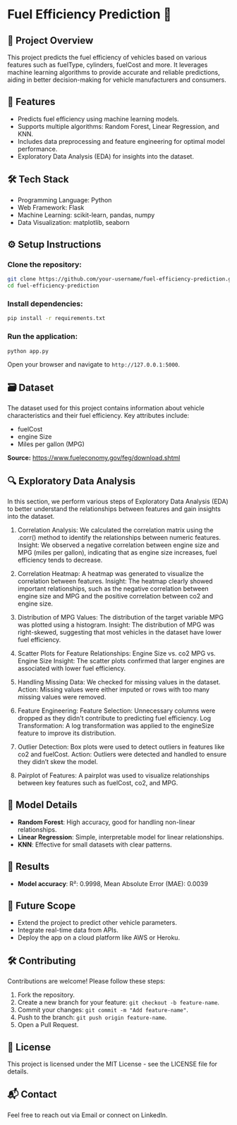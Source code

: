 # Fuel Efficiency Prediction 🚗

## 📝 Project Overview
This project predicts the fuel efficiency of vehicles based on various features such as fuelType, cylinders, fuelCost and more. It leverages machine learning algorithms to provide accurate and reliable predictions, aiding in better decision-making for vehicle manufacturers and consumers.

## 🌟 Features
- Predicts fuel efficiency using machine learning models.
- Supports multiple algorithms: Random Forest, Linear Regression, and KNN.
- Includes data preprocessing and feature engineering for optimal model performance.
- Exploratory Data Analysis (EDA) for insights into the dataset.

## 🛠️ Tech Stack
- Programming Language: Python
- Web Framework: Flask
- Machine Learning: scikit-learn, pandas, numpy
- Data Visualization: matplotlib, seaborn

## ⚙️ Setup Instructions
### Clone the repository:
```bash
git clone https://github.com/your-username/fuel-efficiency-prediction.git
cd fuel-efficiency-prediction
```

### Install dependencies:
```bash
pip install -r requirements.txt
```

### Run the application:
```bash
python app.py
```

Open your browser and navigate to `http://127.0.0.1:5000`.

## 🗃️ Dataset
The dataset used for this project contains information about vehicle characteristics and their fuel efficiency. Key attributes include:

- fuelCost
- engine Size
- Miles per gallon (MPG)

**Source:** https://www.fueleconomy.gov/feg/download.shtml

## 🔍 Exploratory Data Analysis
In this section, we perform various steps of Exploratory Data Analysis (EDA) to better understand the relationships between features and gain insights into the dataset.

1. Correlation Analysis:
We calculated the correlation matrix using the .corr() method to identify the relationships between numeric features.
Insight: We observed a negative correlation between engine size and MPG (miles per gallon), indicating that as engine size increases, fuel efficiency tends to decrease.

3. Correlation Heatmap:
A heatmap was generated to visualize the correlation between features.
Insight: The heatmap clearly showed important relationships, such as the negative correlation between engine size and MPG and the positive correlation between co2 and engine size.

5. Distribution of MPG Values:
The distribution of the target variable MPG was plotted using a histogram.
Insight: The distribution of MPG was right-skewed, suggesting that most vehicles in the dataset have lower fuel efficiency.

7. Scatter Plots for Feature Relationships:
Engine Size vs. co2
MPG vs. Engine Size
Insight: The scatter plots confirmed that larger engines are associated with lower fuel efficiency.

9. Handling Missing Data:
We checked for missing values in the dataset.
Action: Missing values were either imputed or rows with too many missing values were removed.

11. Feature Engineering:
Feature Selection: Unnecessary columns were dropped as they didn't contribute to predicting fuel efficiency.
Log Transformation: A log transformation was applied to the engineSize feature to improve its distribution.

13. Outlier Detection:
Box plots were used to detect outliers in features like co2 and fuelCost.
Action: Outliers were detected and handled to ensure they didn’t skew the model.

15. Pairplot of Features:
A pairplot was used to visualize relationships between key features such as fuelCost, co2, and MPG.

## 🧠 Model Details
- **Random Forest**: High accuracy, good for handling non-linear relationships.
- **Linear Regression**: Simple, interpretable model for linear relationships.
- **KNN**: Effective for small datasets with clear patterns.

## 🚀 Results
- **Model accuracy**: R²: 0.9998, Mean Absolute Error (MAE): 0.0039

## 🎯 Future Scope
- Extend the project to predict other vehicle parameters.
- Integrate real-time data from APIs.
- Deploy the app on a cloud platform like AWS or Heroku.

## 🛠️ Contributing
Contributions are welcome! Please follow these steps:

1. Fork the repository.
2. Create a new branch for your feature: `git checkout -b feature-name`.
3. Commit your changes: `git commit -m "Add feature-name"`.
4. Push to the branch: `git push origin feature-name`.
5. Open a Pull Request.

## 📄 License
This project is licensed under the MIT License - see the LICENSE file for details.

## 📬 Contact
Feel free to reach out via Email or connect on LinkedIn.
